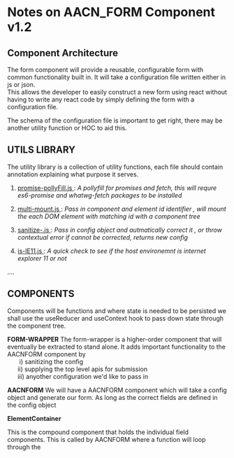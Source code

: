 ## <h1> Notes on AACN_FORM Component v1.2 </h1>


<h2> Component Architecture </h2>

 The form component will provide a reusable, configurable form with common functionality built in. It will 
 take a configuration file written either in js or json. <br>
 This allows the developer to easily construct a new form using react without having to write any react code by simply defining the form with a configuration file.<br>
  
  The schema of the configuration file is important to get right, there may be another utility function or HOC to aid this.

<h2><b> UTILS LIBRARY </b> </h2>

The utility library is  a collection of utility functions, each file should contain annotation explaining what purpose it serves.

1. <u> promise-pollyFill.js </u> :  <i> A pollyfill for promises and fetch, this will requre es6-promise and whatwg-fetch packages to be installed </i>


2. <u> multi-mount.js </u> :  <i> Pass in component and element id identifier , will  mount the each DOM element with matching id with a component tree</i>

3. <u> sanitize-.js </u> :  <i> Pass in config object and autmatically correct it , or throw contextual error if cannot be corrected, returns new config</i>

4. <u> is-IE11.js </u> :  <i> A quick check to see if the host environemnt is internet explorer 11 or not</i>


....

<h2><b> COMPONENTS </b> </h2>


 Components will be functions and where state is needed to be persisted we shall use the useReducer and useContext hook to pass down state through the component tree.

**FORM-WRAPPER**
  The form-wrapper is a higher-order component that will eventually be extracted to stand alone. It adds important functionality to the AACNFORM component by\
   &nbsp;&nbsp;&nbsp;&nbsp;&nbsp;&nbsp; i)  sanitizing the config\
   &nbsp;&nbsp;&nbsp;&nbsp;&nbsp;&nbsp;ii) supplying the top level apis for submission\
   &nbsp;&nbsp;&nbsp;&nbsp;&nbsp;&nbsp;iii) anyother configuration we'd like to pass in

**AACNFORM**
  We will have a AACNFORM component which will take a config object and generate our form. As long as the correct fields are defined in the config object


  **ElementContainer**

  This is the compound component that holds the individual field components. This is called by AACNFORM where a function will loop through the 